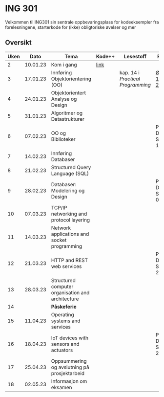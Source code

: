 # ING 301

Velkommen til ING301 sin sentrale oppbevaringsplass for kodeeksempler fra forelesningene, starterkode for (ikke) obligtoriske øvelser og mer

## Oversikt

**Uken** | **Dato** | **Tema** | **Kode++** | **Lesestoff** | **Frister**
---------|----------|----------|------------|-------------- |---------------
2 | 10.01.23 | Kom i gang | [link](./uke1-introduksjon/uke1.md) |  | 
3 | 17.01.23 | Innføring Objektorientering (OO) |  | kap. 14 i _Practical Programming_ | [Øvelse 1: Sø 22.01](./oevelser/1-setup/exercise1.md)
4 | 24.01.23 | Objektorientert Analyse og Design | | |
5 | 31.01.23 | Algoritmer og Datastrukturer | | |
6 | 07.02.23 | OO og Biblioteker | | | Prosjekt Del A: Sø 12.02
7 | 14.02.23 | Innføring Databaser  | | |
8 | 21.02.23 | Structured Query Language (SQL) | | |
9 | 28.02.23 | Databaser: Modelering og Design | | | Prosjekt Del B: Sø 05.03
10 | 07.03.23 | TCP/IP networking and protocol layering | | |
11 | 14.03.23 | Network applications and socket programming | | |
12 | 21.03.23 | HTTP and REST web services | | | Prosjekt Del C: Sø 26.03
13 | 28.03.23 | Structured computer organisation and architecture | | |
14 | | **Påskeferie** | | |
15 | 11.04.23 | Operating systems and services | | |
16 | 18.04.23 | IoT devices with sensors and actuators | | | Prosjekt Del D: Sø 23.04
17 | 25.04.23 | Oppsummering og avslutning på prosjektarbeid | | | 
18 | 02.05.23 | Informasjon om eksamen | | |

